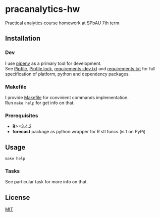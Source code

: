 # pracanalytics-hw

Practical analytics course homework at SPbAU 7th term

## Installation

### Dev

I use [pipenv](https://docs.pipenv.org/) as a primary tool for development.  
See [Pipfile](Pipfile), [Pipfile.lock](Pipfile.lock), 
[requirements-dev.txt](requirements-dev.txt) and
[requirements.txt](requirements.txt) for full specification of platform, python
and dependency packages.

### Makefile

I provide [Makefile](Makefile) for convinient commands implementation.  
Run `make help` for get info on that.

### Prerequisites

* **R**>=3.4.2
* **forecast** package as python wrapper for R stl funcs (is't on PyPi)

## Usage

`make help`

### Tasks

See particular task for more info on that.

## License

[MIT](LICENSE)
